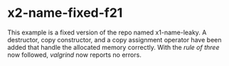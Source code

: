# x2-name-fixed-f21

This example is a fixed version of the repo named x1-name-leaky.  A destructor,
copy constructor, and a copy assignment operator have been added that
handle the allocated memory correctly.  With the *rule of three* now followed,
*valgrind* now reports no errors.
